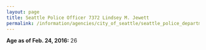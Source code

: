 ```yaml
---
layout: page
title: Seattle Police Officer 7372 Lindsey M. Jewett
permalink: /information/agencies/city_of_seattle/seattle_police_department/copbook/7372/
---
```


**Age as of Feb. 24, 2016:** 26
